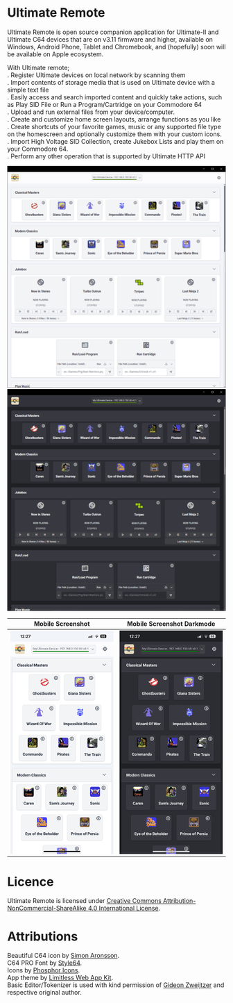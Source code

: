 # Ultimate Remote

Ultimate Remote is open source companion application for Ultimate-II and Ultimate C64 devices that are on v3.11 firmware and higher, available on Windows, Android Phone, Tablet and Chromebook, and (hopefully) soon will be available on Apple ecosystem.  

With Ultimate remote;  
. Register Ultimate devices on local network by scanning them  
. Import contents of storage media that is used on Ultimate device with a simple text file  
. Easily access and search imported content and quickly take actions, such as Play SID File or Run a Program/Cartridge on your Commodore 64  
. Upload and run external files from your device/computer.  
. Create and customize home screen layouts, arrange functions as you like  
. Create shortcuts of your favorite games, music or any supported file type on the homescreen and optionally customize them with your custom icons.  
. Import High Voltage SID Collection, create Jukebox Lists and play them on your Commodore 64.  
. Perform any other operation that is supported by Ultimate HTTP API  

![Desktop Screenshot](/docs/images/ss_01.png)  
![Desktop Screenshot Dark Mode](/docs/images/ss_04.png)  

|Mobile Screenshot                              |Mobile Screenshot Darkmode                               |
|-----------------------------------------------|---------------------------------------------------------|
|![Mobile Screenshot](/docs/images/IMG_7039.PNG)|![Mobile Screenshot Dark Mode](/docs/images/IMG_7040.PNG)|



# Licence

Ultimate Remote is licensed under [Creative Commons Attribution-NonCommercial-ShareAlike 4.0 International License](LICENSE).  

# Attributions

Beautiful C64 icon by [Simon Aronsson](https://github.com/simskij).  
C64 PRO Font by [Style64](https://style64.org/c64-truetype).  
Icons by [Phosphor Icons](https://phosphoricons.com).  
App theme by [Limitless Web App Kit](https://demo.interface.club/limitless/).  
Basic Editor/Tokenizer is used with kind permission of [Gideon Zweijtzer](https://ultimate64.com/) and respective original author.  



